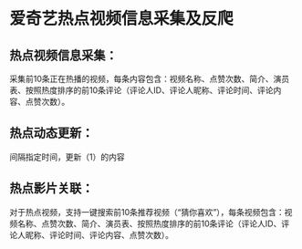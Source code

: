 # 爱奇艺热点视频信息采集及反爬

## 热点视频信息采集：

采集前10条正在热播的视频，每条内容包含：视频名称、点赞次数、简介、演员表、按照热度排序的前10条评论（评论人ID、评论人昵称、评论时间、评论内容、点赞次数）。

## 热点动态更新：

间隔指定时间，更新（1）的内容

## 热点影片关联：

对于热点视频，支持一键搜索前10条推荐视频（“猜你喜欢”），每条视频包含：视频名称、点赞次数、简介、演员表、按照热度排序的前10条评论（评论人ID、评论人昵称、评论时间、评论内容、点赞次数）。
